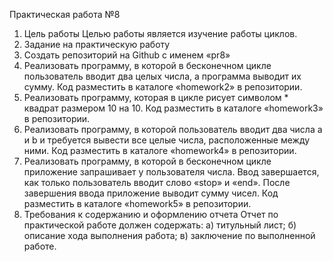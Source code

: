 Практическая работа №8
1. Цель работы
Целью работы является изучение работы циклов.
2. Задание на практическую работу
1. Создать репозиторий на Github с именем «pr8»
2. Реализовать программу, в которой в бесконечном цикле пользователь
вводит два целых числа, а программа выводит их сумму. Код разместить
в каталоге «homework2» в репозитории.
3. Реализовать программу, которая в цикле рисует символом * квадрат
размером 10 на 10. Код разместить в каталоге «homework3» в
репозитории.
4. Реализовать программу, в которой пользователь вводит два числа a и b
и требуется вывести все целые числа, расположенные между ними. Код
разместить в каталоге «homework4» в репозитории.
5. Реализовать программу, в которой в бесконечном цикле приложение
запрашивает у пользователя числа. Ввод завершается, как только
пользователь вводит слово «stop» и «end». После завершения ввода
приложение выводит сумму чисел. Код разместить в каталоге
«homework5» в репозитории.
3. Требования к содержанию и оформлению отчета
Отчет по практической работе должен содержать:
а) титульный лист;
б) описание хода выполнения работа;
в) заключение по выполненной работе.